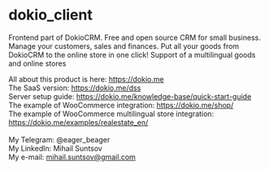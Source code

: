 # dokio_client
Frontend part of DokioCRM. Free and open source CRM for small business. Manage your customers, sales and finances. Put all your goods from DokioCRM to the online store in one click! Support of a multilingual goods and online stores

All about this product is here: https://dokio.me<br>
The SaaS version: https://dokio.me/dss<br>
Server setup guide: https://dokio.me/knowledge-base/quick-start-guide<br>
The example of WooCommerce integration: https://dokio.me/shop/<br>
The example of WooCommerce multilingual store integration: https://dokio.me/examples/realestate_en/<br>
<br>
My Telegram: @eager_beager<br>
My LinkedIn: Mihail Suntsov<br>
My e-mail: mihail.suntsov@gmail.com<br>